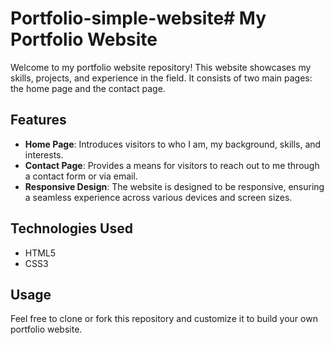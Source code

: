 # Portfolio-simple-website# My Portfolio Website

Welcome to my portfolio website repository! This website showcases my skills, projects, and experience in the field. It consists of two main pages: the home page and the contact page.

## Features

- **Home Page**: Introduces visitors to who I am, my background, skills, and interests.
- **Contact Page**: Provides a means for visitors to reach out to me through a contact form or via email.
- **Responsive Design**: The website is designed to be responsive, ensuring a seamless experience across various devices and screen sizes.

## Technologies Used

- HTML5
- CSS3

## Usage

Feel free to clone or fork this repository and customize it to build your own portfolio website.


